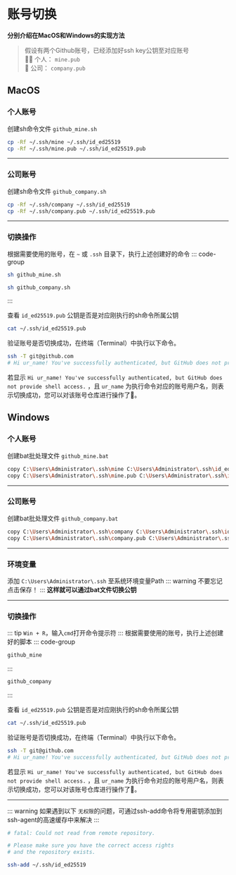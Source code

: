 # 账号切换

**分别介绍在MacOS和Windows的实现方法**

>假设有两个Github账号，已经添加好ssh key公钥至对应账号  
>:man_health_worker: 个人： `mine.pub`  
>:office: 公司： `company.pub`  

## MacOS
### 个人账号
创建sh命令文件 `github_mine.sh`
```sh
cp -Rf ~/.ssh/mine ~/.ssh/id_ed25519
cp -Rf ~/.ssh/mine.pub ~/.ssh/id_ed25519.pub
```

***

### 公司账号
创建sh命令文件 `github_company.sh`
```sh
cp -Rf ~/.ssh/company ~/.ssh/id_ed25519
cp -Rf ~/.ssh/company.pub ~/.ssh/id_ed25519.pub
```

***

### 切换操作
根据需要使用的账号，在 `~` 或 `.ssh` 目录下，执行上述创建好的命令
::: code-group
```sh [个人]
sh github_mine.sh
```

```sh [公司]
sh github_company.sh
```
:::

查看 `id_ed25519.pub` 公钥是否是对应刚执行的sh命令所属公钥
```sh
cat ~/.ssh/id_ed25519.pub
```

验证账号是否切换成功，在终端（Terminal）中执行以下命令。
```sh
ssh -T git@github.com
# Hi ur_name! You've successfully authenticated, but GitHub does not provide shell access.
```
若显示 `Hi ur_name! You've successfully authenticated, but GitHub does not provide shell access.` ，且 `ur_name` 为执行命令对应的账号用户名，则表示切换成功，您可以对该账号仓库进行操作了:confetti_ball:。

## Windows
### 个人账号
创建bat批处理文件 `github_mine.bat` 
```sh
copy C:\Users\Administrator\.ssh\mine C:\Users\Administrator\.ssh\id_ed25519 /Y
copy C:\Users\Administrator\.ssh\mine.pub C:\Users\Administrator\.ssh\id_ed25519.pub /Y
```

***

### 公司账号
创建bat批处理文件 `github_company.bat`
```sh
copy C:\Users\Administrator\.ssh\company C:\Users\Administrator\.ssh\id_ed25519 /Y
copy C:\Users\Administrator\.ssh\company.pub C:\Users\Administrator\.ssh\id_ed25519.pub /Y
```

***

### 环境变量
添加 `C:\Users\Administrator\.ssh` 至系统环境变量Path
::: warning
不要忘记点击保存！
:::
**这样就可以通过bat文件切换公钥**

***

### 切换操作
::: tip
`Win + R`，输入`cmd`打开命令提示符
:::
根据需要使用的账号，执行上述创建好的脚本
::: code-group

```sh [个人]
github_mine
```
:::

```sh [公司]
github_company
```
:::

查看 `id_ed25519.pub` 公钥是否是对应刚执行的sh命令所属公钥
```sh
cat ~/.ssh/id_ed25519.pub
```

验证账号是否切换成功，在终端（Terminal）中执行以下命令。
```sh
ssh -T git@github.com
# Hi ur_name! You've successfully authenticated, but GitHub does not provide shell access.
```
若显示 `Hi ur_name! You've successfully authenticated, but GitHub does not provide shell access.` ，且 `ur_name` 为执行命令对应的账号用户名，则表示切换成功，您可以对该账号仓库进行操作了:confetti_ball:。

***
::: warning
如果遇到以下 `无权限`的问题，可通过ssh-add命令将专用密钥添加到ssh-agent的高速缓存中来解决
:::

```sh
# fatal: Could not read from remote repository.

# Please make sure you have the correct access rights
# and the repository exists.

ssh-add ~/.ssh/id_ed25519
```